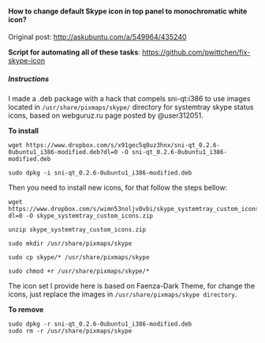 #### How to change default Skype icon in top panel to monochromatic white icon?

Original post: http://askubuntu.com/a/549964/435240

**Script for automating all of these tasks**: https://github.com/pwittchen/fix-skype-icon

##### Instructions

I made a .deb package with a hack that compels sni-qt:i386 to use images located in `/usr/share/pixmaps/skype/` directory for systemtray skype status icons, based on webguruz.ru page posted by @user312051.

**To install**

```
wget https://www.dropbox.com/s/x91gec5q0uz3hnx/sni-qt_0.2.6-0ubuntu1_i386-modified.deb?dl=0 -O sni-qt_0.2.6-0ubuntu1_i386-modified.deb

sudo dpkg -i sni-qt_0.2.6-0ubuntu1_i386-modified.deb
```

Then you need to install new icons, for that follow the steps bellow:

```
wget https://www.dropbox.com/s/wimn53noljv0vbi/skype_systemtray_custom_icons.zip?dl=0 -O skype_systemtray_custom_icons.zip

unzip skype_systemtray_custom_icons.zip

sudo mkdir /usr/share/pixmaps/skype

sudo cp skype/* /usr/share/pixmaps/skype

sudo chmod +r /usr/share/pixmaps/skype/*
```

The icon set I provide here is based on Faenza-Dark Theme, for change the icons, just replace the images in `/usr/share/pixmaps/skype directory`.

**To remove**

```
sudo dpkg -r sni-qt_0.2.6-0ubuntu1_i386-modified.deb
sudo rm -r /usr/share/pixmaps/skype
```
